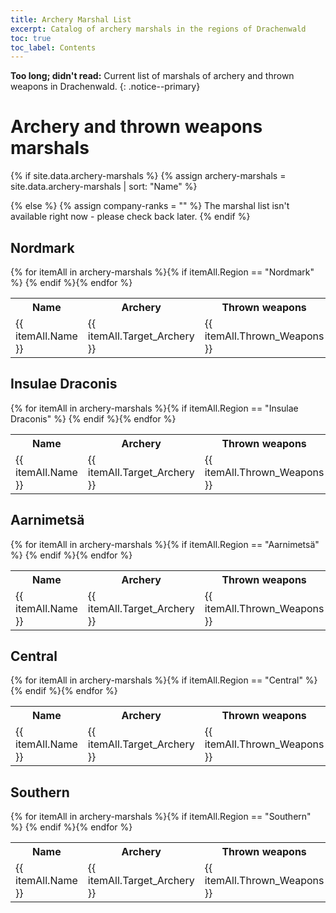 ```yaml
---
title: Archery Marshal List 
excerpt: Catalog of archery marshals in the regions of Drachenwald
toc: true
toc_label: Contents
---
```


__Too long; didn't read:__ Current list of marshals of archery and thrown weapons in Drachenwald. 
{: .notice--primary}

# Archery and thrown weapons marshals

{% if site.data.archery-marshals %}
  {% assign archery-marshals = site.data.archery-marshals | sort: "Name" %}

{% else %}
  {% assign company-ranks = "" %}
  The marshal list isn't available right now - please check back later.
{% endif %}



## Nordmark

<table>
  <tr><th>Name</th><th>Archery</th><th>Thrown weapons</th><th>Warranting</th></tr>
 {% for itemAll in archery-marshals %}{% if itemAll.Region == "Nordmark" %} <tr><td> {{ itemAll.Name }} </td><td> {{ itemAll.Target_Archery }} </td><td> {{ itemAll.Thrown_Weapons }} </td><td> {{ itemAll.Warranting }} </td></tr> {% endif %}{% endfor %} 
</table>

## Insulae Draconis

<table>
  <tr><th>Name</th><th>Archery</th><th>Thrown weapons</th><th>Warranting</th></tr>
 {% for itemAll in archery-marshals %}{% if itemAll.Region == "Insulae Draconis" %} <tr><td> {{ itemAll.Name }} </td><td> {{ itemAll.Target_Archery }} </td><td> {{ itemAll.Thrown_Weapons }} </td><td> {{ itemAll.Warranting }} </td></tr> {% endif %}{% endfor %} 
</table>

## Aarnimetsä

<table>
  <tr><th>Name</th><th>Archery</th><th>Thrown weapons</th><th>Warranting</th></tr>
 {% for itemAll in archery-marshals %}{% if itemAll.Region == "Aarnimetsä" %} <tr><td> {{ itemAll.Name }} </td><td> {{ itemAll.Target_Archery }} </td><td> {{ itemAll.Thrown_Weapons }} </td><td> {{ itemAll.Warranting }} </td></tr> {% endif %}{% endfor %} 
</table>


## Central

<table>
  <tr><th>Name</th><th>Archery</th><th>Thrown weapons</th><th>Warranting</th></tr>
 {% for itemAll in archery-marshals %}{% if itemAll.Region == "Central" %} <tr><td> {{ itemAll.Name }} </td><td> {{ itemAll.Target_Archery }} </td><td> {{ itemAll.Thrown_Weapons }} </td><td> {{ itemAll.Warranting }} </td></tr> {% endif %}{% endfor %} 
</table>


## Southern

<table>
  <tr><th>Name</th><th>Archery</th><th>Thrown weapons</th><th>Warranting</th></tr>
 {% for itemAll in archery-marshals %}{% if itemAll.Region == "Southern" %} <tr><td> {{ itemAll.Name }} </td><td> {{ itemAll.Target_Archery }} </td><td> {{ itemAll.Thrown_Weapons }} </td><td> {{ itemAll.Warranting }} </td></tr> {% endif %}{% endfor %} 
</table>


